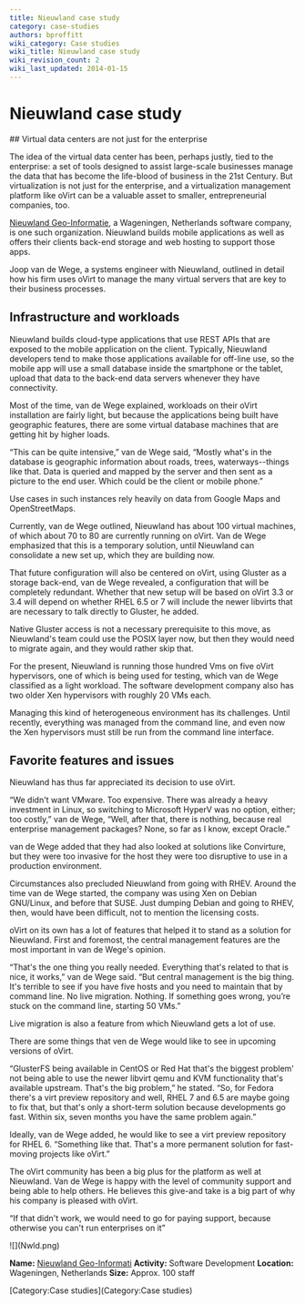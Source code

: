 ```yaml
---
title: Nieuwland case study
category: case-studies
authors: bproffitt
wiki_category: Case studies
wiki_title: Nieuwland case study
wiki_revision_count: 2
wiki_last_updated: 2014-01-15
---
```


# Nieuwland case study

<div class="row">
<div class="col-md-7 col-md-offset-1 pad-sides">
## Virtual data centers are not just for the enterprise

The idea of the virtual data center has been, perhaps justly, tied to the enterprise: a set of tools designed to assist large-scale businesses manage the data that has become the life-blood of business in the 21st Century. But virtualization is not just for the enterprise, and a virtualization management platform like oVirt can be a valuable asset to smaller, entrepreneurial companies, too.

[Nieuwland Geo-Informatie](//http://nieuwland.nl/), a Wageningen, Netherlands software company, is one such organization. Nieuwland builds mobile applications as well as offers their clients back-end storage and web hosting to support those apps.

Joop van de Wege, a systems engineer with Nieuwland, outlined in detail how his firm uses oVirt to manage the many virtual servers that are key to their business processes.

## Infrastructure and workloads

Nieuwland builds cloud-type applications that use REST APIs that are exposed to the mobile application on the client. Typically, Nieuwland developers tend to make those applications available for off-line use, so the mobile app will use a small database inside the smartphone or the tablet, upload that data to the back-end data servers whenever they have connectivity.

Most of the time, van de Wege explained, workloads on their oVirt installation are fairly light, but because the applications being built have geographic features, there are some virtual database machines that are getting hit by higher loads.

“This can be quite intensive,” van de Wege said, “Mostly what's in the database is geographic information about roads, trees, waterways--things like that. Data is queried and mapped by the server and then sent as a picture to the end user. Which could be the client or mobile phone.”

Use cases in such instances rely heavily on data from Google Maps and OpenStreetMaps.

Currently, van de Wege outlined, Nieuwland has about 100 virtual machines, of which about 70 to 80 are currently running on oVirt. Van de Wege emphasized that this is a temporary solution, until Nieuwland can consolidate a new set up, which they are building now.

That future configuration will also be centered on oVirt, using Gluster as a storage back-end, van de Wege revealed, a configuration that will be completely redundant. Whether that new setup will be based on oVirt 3.3 or 3.4 will depend on whether RHEL 6.5 or 7 will include the newer libvirts that are necessary to talk directly to Gluster, he added.

Native Gluster access is not a necessary prerequisite to this move, as Nieuwland's team could use the POSIX layer now, but then they would need to migrate again, and they would rather skip that.

For the present, Nieuwland is running those hundred Vms on five oVirt hypervisors, one of which is being used for testing, which van de Wege classified as a light workload. The software development company also has two older Xen hypervisors with roughly 20 VMs each.

Managing this kind of heterogeneous environment has its challenges. Until recently, everything was managed from the command line, and even now the Xen hypervisors must still be run from the command line interface.

## Favorite features and issues

Nieuwland has thus far appreciated its decision to use oVirt.

“We didn't want VMware. Too expensive. There was already a heavy investment in Linux, so switching to Microsoft HyperV was no option, either; too costly,” van de Wege, “Well, after that, there is nothing, because real enterprise management packages? None, so far as I know, except Oracle.”

van de Wege added that they had also looked at solutions like Convirture, but they were too invasive for the host they were too disruptive to use in a production environment.

Circumstances also precluded Nieuwland from going with RHEV. Around the time van de Wege started, the company was using Xen on Debian GNU/Linux, and before that SUSE. Just dumping Debian and going to RHEV, then, would have been difficult, not to mention the licensing costs.

oVirt on its own has a lot of features that helped it to stand as a solution for Nieuwland. First and foremost, the central management features are the most important in van de Wege's opinion.

“That's the one thing you really needed. Everything that's related to that is nice, it works,” van de Wege said. “But central management is the big thing. It's terrible to see if you have five hosts and you need to maintain that by command line. No live migration. Nothing. If something goes wrong, you’re stuck on the command line, starting 50 VMs.”

Live migration is also a feature from which Nieuwland gets a lot of use.

There are some things that ven de Wege would like to see in upcoming versions of oVirt.

“GlusterFS being available in CentOS or Red Hat that's the biggest problem' not being able to use the newer libvirt qemu and KVM functionality that's available upstream. That's the big problem,” he stated. “So, for Fedora there's a virt preview repository and well, RHEL 7 and 6.5 are maybe going to fix that, but that's only a short-term solution because developments go fast. Within six, seven months you have the same problem again.”

Ideally, van de Wege added, he would like to see a virt preview repository for RHEL 6. “Something like that. That's a more permanent solution for fast-moving projects like oVirt.”

The oVirt community has been a big plus for the platform as well at Nieuwland. Van de Wege is happy with the level of community support and being able to help others. He believes this give-and take is a big part of why his company is pleased with oVirt.

“If that didn't work, we would need to go for paying support, because otherwise you can't run enterprises on it”

</div>
<div class="col-md-4 pad-sides">
<div class="well well-lg">
![](Nwld.png)

**Name:** [Nieuwland Geo-Informati](//nieuwland.nl/)
**Activity:** Software Development
**Location:** Wageningen, Netherlands
**Size:** Approx. 100 staff

</div>
</div>
</div>
[Category:Case studies](Category:Case studies)
